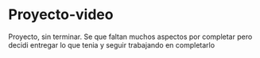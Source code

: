 # Proyecto-video
Proyecto, sin terminar. Se que faltan muchos aspectos por completar pero decidi entregar lo que tenia y seguir trabajando en completarlo
